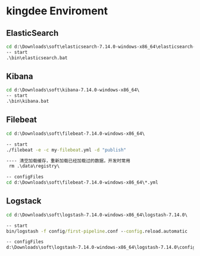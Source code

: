 # kingdee Enviroment
## ElasticSearch
``` cmd 
cd d:\Downloads\soft\elasticsearch-7.14.0-windows-x86_64\elasticsearch-7.14.0\
-- start
.\bin\elasticsearch.bat
```
## Kibana
``` cmd 
cd d:\Downloads\soft\kibana-7.14.0-windows-x86_64\
-- start
.\bin\kibana.bat
```
## Filebeat
``` cmd 
cd d:\Downloads\soft\filebeat-7.14.0-windows-x86_64\

-- start
./filebeat -e -c my-filebeat.yml -d "publish"

---- 清空加载缓存，重新加载已经加载过的数据，开发时常用
 rm .\data\registry\

-- configFiles
cd d:\Downloads\soft\filebeat-7.14.0-windows-x86_64\*.yml
```
## Logstack
``` cmd 
cd d:\Downloads\soft\logstash-7.14.0-windows-x86_64\logstash-7.14.0\

-- start
bin/logstash -f config/first-pipeline.conf --config.reload.automatic

-- configFiles
d:\Downloads\soft\logstash-7.14.0-windows-x86_64\logstash-7.14.0\config\*.conf
```
